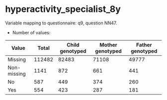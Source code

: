 # hyperactivity_specialist_8y
Variable mapping to questionnaire: q9, question NN47.
- Number of values:

| Value | Total | Child genotyped | Mother genotyped | Father genotyped |
| ----- | ----- | --------------- | ---------------- | ---------------- |
| Missing | 112482 | 82483 | 71108 | 49777 |
| Non-missing | 1141 | 872 | 661 | 441 |
| No | 587 | 449 | 374 |260 |
| Yes | 554 | 423 | 287 |181 |



